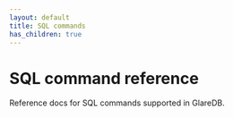 ```yaml
---
layout: default
title: SQL commands
has_children: true
---
```


# SQL command reference

Reference docs for SQL commands supported in GlareDB.
